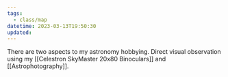 ```yaml
---
tags:
  - class/map
datetime: 2023-03-13T19:50:30
updated:
---
```

There are two aspects to my astronomy hobbying. Direct visual observation using my [[Celestron SkyMaster 20x80 Binoculars]] and [[Astrophotography]].
